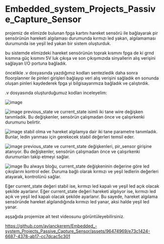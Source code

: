 # Embedded_system_Projects_Passive_Capture_Sensor

projemiz de elimizde bulunan fpga kartını hareket sensörü ile bağlayarak pir sensörünün hareketi algılaması durumunda kırmızı led yakan, algılamaması durumunda ise yeşil led yakan bir sistem oluşturduk.

bu sistemde elimizdeki hareket sensörünün toprak kısmını fpga de ki grnd kısmına güç kısmını 5V luk çıkışa ve son çıkışımızıda sinyallerin alış verişini sağlayan I/O portuna bağladık.

öncelikle .v dosyasında yazdığımız kodları sentezledik daha sonra floorplanner ile pinleri girişleri bağlayıp veri alış verişini sağladık en sonunda oluşan pinleri kaydederek fpga yi bilgisayarımıza bağladık ve çalıştırdık.

.v dosyasında oluşturduğumuz kodları inceleyelim:

![image](https://github.com/aylanckerem/Embedded_-system_Projects_Passive_Capture_Sensor/assets/96474969/e97e6a0b-8071-4d23-90c8-ca03cec4fa22)

![image](https://github.com/aylanckerem/Embedded_-system_Projects_Passive_Capture_Sensor/assets/96474969/6991ad83-72ff-4c40-bd00-d7bd5f5c20ab)
previous_state ve current_state isimli iki tane wire değişken tanımladık. 
Bu değişkenler, sensörün çalışmadan önce ve çalışırkenki durumunu belirtir.

![image](https://github.com/aylanckerem/Embedded_-system_Projects_Passive_Capture_Sensor/assets/96474969/b802641e-6b6d-422a-8120-32f657f69739)
stabil olma ve hareket algılamya dair iki tane parametre tanımladık. 
Bunlar, ledin yanması için gerekecek stabil değerleri temsil eder.

![image](https://github.com/aylanckerem/Embedded_-system_Projects_Passive_Capture_Sensor/assets/96474969/32b8e4d2-c16b-4b57-8ee9-db864d4a7c3c)
previous_state ve current_state değişkenleri, pir_sensor girişine atanıyor. 
Bu değişkenler, sensörün çalışmadan önce ve çalışırkenki durumunları takip etmeyi sağlar.

![image](https://github.com/aylanckerem/Embedded_-system_Projects_Passive_Capture_Sensor/assets/96474969/ebd6afac-7df9-4feb-a44e-8696d82a35e5)
Bu always bloğu, current_state değişkeninin değerine göre led çıkışlarını kontrol eder. 
Duruma bağlı olarak kırmızı ve yeşil ledlerin değerleri atayarak, kontrolünü sağlar.

Eğer current_state değeri stabil ise, kırmızı led kapalı ve yeşil led açık olacak şekilde ayarlanır.
Eğer current_state değeri hareketi algılıyor ise, kırmızı led açık ve yeşil led kapalı olacak şekilde ayarlanır.
Bu sayede, hareket algılama sensöründe hareket algılandığında kırmızı led yanar, aksi halde yeşil led yanar.

aşşağıda projemize ait test videosunu görüntüleyebilirsiniz.

https://github.com/aylanckerem/Embedded_-system_Projects_Passive_Capture_Sensor/assets/96474969/e73c1424-6687-4378-ab17-cc7dcac5c301

